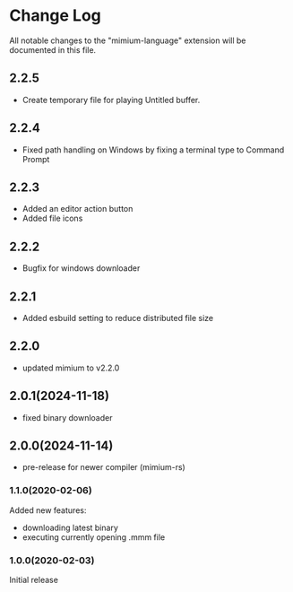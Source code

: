 # Change Log

All notable changes to the "mimium-language" extension will be documented in this file.

## 2.2.5

- Create temporary file for playing Untitled buffer.

## 2.2.4

- Fixed path handling on Windows by fixing a terminal type to Command Prompt

## 2.2.3

- Added an editor action button
- Added file icons

## 2.2.2

- Bugfix for windows downloader

## 2.2.1

- Added esbuild setting to reduce distributed file size

## 2.2.0

- updated mimium to v2.2.0

## 2.0.1(2024-11-18)

- fixed binary downloader

## 2.0.0(2024-11-14)

- pre-release for newer compiler (mimium-rs)

### 1.1.0(2020-02-06)

Added new features:

 - downloading latest binary
 - executing currently opening .mmm file
 
### 1.0.0(2020-02-03)

Initial release
